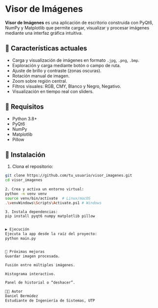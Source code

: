 # Visor de Imágenes

**Visor de Imágenes** es una aplicación de escritorio construida con PyQt6, NumPy y Matplotlib que permite cargar, visualizar y procesar imágenes mediante una interfaz gráfica intuitiva.  

## 🧰 Características actuales

- Carga y visualización de imágenes en formato `.jpg`, `.png`, `.bmp`.
- Exploración y carga mediante botón o campo de ruta.
- Ajuste de brillo y contraste (zonas oscuras).
- Rotación manual de imagen.
- Zoom sobre región central.
- Filtros visuales: RGB, CMY, Blanco y Negro, Negativo.
- Visualización en tiempo real con sliders.

## 🚀 Requisitos

- Python 3.8+
- PyQt6
- NumPy
- Matplotlib
- Pillow

## 🔧 Instalación

1. Clona el repositorio:
```bash
git clone https://github.com/tu_usuario/visor_imagenes.git
cd visor_imagenes
 
2. Crea y activa un entorno virtual:
python -m venv venv
source venv/bin/activate  # Linux/macOS
.\venvWindows\Scripts\Activate.ps1 # Windows

3. Instala dependencias:
pip install pyqt6 numpy matplotlib pillow


▶️ Ejecución
Ejecuta la app desde la raíz del proyecto:
python main.py


📌 Próximas mejoras
Guardar imagen procesada.

Fusión entre múltiples imágenes.

Histograma interactivo.

Panel de historial o “deshacer”.

👨‍💻 Autor
Daniel Bermúdez
Estudiante de Ingeniería de Sistemas, UTP

